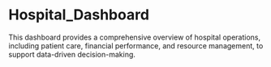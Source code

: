 # Hospital_Dashboard
This dashboard provides a comprehensive overview of hospital operations, including patient care, financial performance, and resource management, to support data-driven decision-making.
